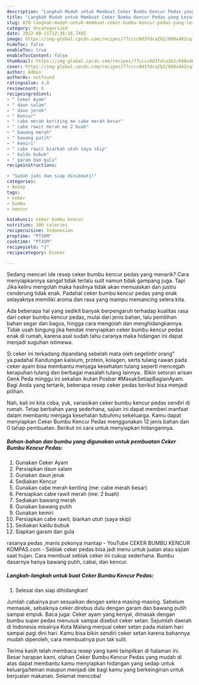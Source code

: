 ```yaml
---
description: "Langkah Mudah untuk Membuat Ceker Bumbu Kencur Pedas yang Lezat Sekali"
title: "Langkah Mudah untuk Membuat Ceker Bumbu Kencur Pedas yang Lezat Sekali"
slug: 878-langkah-mudah-untuk-membuat-ceker-bumbu-kencur-pedas-yang-lezat-sekali
category: Uncategorized
date: 2022-08-11T12:36:16.749Z
image: https://img-global.cpcdn.com/recipes/77cccc0d3fdca2b2/680x482cq70/ceker-bumbu-kencur-pedas-foto-resep-utama.jpg
hideToc: false
enableToc: true
enableTocContent: false
thumbnail: https://img-global.cpcdn.com/recipes/77cccc0d3fdca2b2/680x482cq70/ceker-bumbu-kencur-pedas-foto-resep-utama.jpg
cover: https://img-global.cpcdn.com/recipes/77cccc0d3fdca2b2/680x482cq70/ceker-bumbu-kencur-pedas-foto-resep-utama.jpg
author: Admin
authorAv: notfound
ratingvalue: 4.8
reviewcount: 6
recipeingredient:
- " Ceker Ayam"
- " daun salam"
- " daun jeruk"
- " Kencur"
- " cabe merah keriting me cabe merah besar"
- " cabe rawit merah me 2 buah"
- " bawang merah"
- " bawang putih"
- " kemiri"
- " cabe rawit biarkan utuh saya skip"
- " kaldu bubuk"
- " garam dan gula"
recipeinstructions:

- "Sudah jadi dan siap dinikmati!"
categories:
- Resep
tags:
- ceker
- bumbu
- kencur

katakunci: ceker bumbu kencur 
nutrition: 300 calories
recipecuisine: Indonesian
preptime: "PT30M"
cooktime: "PT45M"
recipeyield: "2"
recipecategory: Dinner

---
```



Sedang mencari ide resep ceker bumbu kencur pedas yang menarik? Cara menyiapkannya sangat tidak terlalu sulit namun tidak gampang juga. Tapi Jika keliru mengolah maka hasilnya tidak akan memuaskan dan justru cenderung tidak enak. Padahal ceker bumbu kencur pedas yang enak selayaknya memiliki aroma dan rasa yang mampu memancing selera kita.


Ada beberapa hal yang sedikit banyak berpengaruh terhadap kualitas rasa dari ceker bumbu kencur pedas, mulai dari jenis bahan, lalu pemilihan bahan segar dan bagus, hingga cara mengolah dan menghidangkannya. Tidak usah bingung jika hendak menyiapkan ceker bumbu kencur pedas enak di rumah, karena asal sudah tahu caranya maka hidangan ini dapat menjadi suguhan istimewa.

Si ceker ini terkadang dipandang sebelah mata oleh segelintir orang&#34; ya.padahal Kandungan kalsium, protein, kolagen, serta tulang rawan pada ceker ayam bisa membantu menjaga kesehatan tulang seperti mencegah kerapuhan tulang dan berbagai masalah tulang lainnya.. Bikin setoran arisan Genk Peda minggu ini sekalian ikutan Posbar #MasakSetiapBagianAyam. Bagi Anda yang tertarik, beberapa resep ceker pedas berikut bisa menjadi pilihan.


Nah, kali ini kita coba, yuk, variasikan ceker bumbu kencur pedas sendiri di rumah. Tetap berbahan yang sederhana, sajian ini dapat memberi manfaat dalam membantu menjaga kesehatan tubuhmu sekeluarga. Kamu dapat menyiapkan Ceker Bumbu Kencur Pedas menggunakan 12 jenis bahan dan 0 tahap pembuatan. Berikut ini cara untuk menyiapkan hidangannya.

<!--inarticleads1-->

##### Bahan-bahan dan bumbu yang digunakan untuk pembuatan Ceker Bumbu Kencur Pedas:

1. Gunakan  Ceker Ayam
1. Persiapkan  daun salam
1. Gunakan  daun jeruk
1. Sediakan  Kencur
1. Gunakan  cabe merah keriting (me: cabe merah besar)
1. Persiapkan  cabe rawit merah (me: 2 buah)
1. Sediakan  bawang merah
1. Gunakan  bawang putih
1. Gunakan  kemiri
1. Persiapkan  cabe rawit, biarkan utuh (saya skip)
1. Sediakan  kaldu bubuk
1. Siapkan  garam dan gula


rasanya pedas ,manis pokonya mantap - YouTube CEKER BUMBU KENCUR KOMPAS.com - Seblak ceker pedas bisa jadi menu untuk jualan atau sajian saat hujan. Cara membuat seblak ceker ini cukup sederhana. Bumbu dasarnya hanya bawang putih, cabai, dan kencur. 

<!--inarticleads2-->

##### Langkah-langkah untuk buat Ceker Bumbu Kencur Pedas:


1. Selesai dan siap dihidangkan!

Jumlah cabainya pun sesuaikan dengan selera masing-masing. Sebelum memasak, sebaiknya ceker direbus dulu dengan garam dan bawang putih sampai empuk. Baca juga: Ceker ayam yang kenyal, dimasak dengan bumbu super pedas menusuk sampai disebut ceker setan. Sejumlah daerah di Indonesia misalnya Kota Malang menjual ceker setan pada malam hari sampai pagi dini hari. Kamu bisa bikin sendiri ceker setan karena bahannya mudah diperoleh, cara membuatnya pun tak sulit. 

Terima kasih telah membaca resep yang kami tampilkan di halaman ini. Besar harapan kami, olahan Ceker Bumbu Kencur Pedas yang mudah di atas dapat membantu kamu menyiapkan hidangan yang sedap untuk keluarga/teman maupun menjadi ide bagi kamu yang berkeinginan untuk berjualan makanan. Selamat mencoba!
